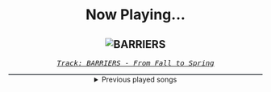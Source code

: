 <div align="center"> 
<h1>Now Playing...</h1>

![BARRIERS](https://i.scdn.co/image/ab67616d00001e02a8a9d94bfd5e2a1394d49f32)
--
_<samp><a href="https://open.spotify.com/track/1zfXuR7k7Hb21KHjQaa4Rt">Track: BARRIERS - From Fall to Spring</a></samp>_

<div style="border: 1px #4B5054 solid"></div>
<details>
  <summary>
    Previous played songs
  </summary>
  <table>
    <thead>
      <tr>
        <th>
          Artist
        </th>
        <th>
          Song
        </th>
        <th>
          Link
        </th>
      </tr>
    </thead>
    <tbody>
      <tr><td>From Fall to Spring</td><td>BARRIERS</td><td><a href="https://open.spotify.com/track/1zfXuR7k7Hb21KHjQaa4Rt">https://open.spotify.com/track/1zfXuR7k7Hb21KHjQaa4Rt</a></td></tr><tr><td>Dayseeker</td><td>Neon Grave</td><td><a href="https://open.spotify.com/track/46b5EPoX1k0Q1VymqWZ35R">https://open.spotify.com/track/46b5EPoX1k0Q1VymqWZ35R</a></td></tr><tr><td>Everyone Loves A Villain</td><td>Hell We Made</td><td><a href="https://open.spotify.com/track/0OLdZzrapANuExZyJSeby7">https://open.spotify.com/track/0OLdZzrapANuExZyJSeby7</a></td></tr><tr><td>Three Days Grace</td><td>Neurotic (feat. Lukas Rossi)</td><td><a href="https://open.spotify.com/track/6JfNf81zML3XVFXZbbtyZ8">https://open.spotify.com/track/6JfNf81zML3XVFXZbbtyZ8</a></td></tr><tr><td>Breaking Benjamin</td><td>Feed the Wolf</td><td><a href="https://open.spotify.com/track/7rOv6HovIJvYHXCg0cVfTk">https://open.spotify.com/track/7rOv6HovIJvYHXCg0cVfTk</a></td></tr><tr><td>Imminence</td><td>Heaven in Hiding</td><td><a href="https://open.spotify.com/track/4SwArKsYS1uHsBtNSFvi8U">https://open.spotify.com/track/4SwArKsYS1uHsBtNSFvi8U</a></td></tr><tr><td>Galleons</td><td>Casablanca</td><td><a href="https://open.spotify.com/track/0oreRtqd8OHcTJqQR6ScsJ">https://open.spotify.com/track/0oreRtqd8OHcTJqQR6ScsJ</a></td></tr><tr><td>Novelists FR</td><td>Smoke Signals</td><td><a href="https://open.spotify.com/track/49sl0qA6id6Tz84Yrr3BsW">https://open.spotify.com/track/49sl0qA6id6Tz84Yrr3BsW</a></td></tr><tr><td>Bad Omens</td><td>Like A Villain</td><td><a href="https://open.spotify.com/track/0xoyUiHhxVH4gwb0CRgNmg">https://open.spotify.com/track/0xoyUiHhxVH4gwb0CRgNmg</a></td></tr><tr><td>Hollywood Undead</td><td>CHAOS</td><td><a href="https://open.spotify.com/track/7MKG6MvGpmE8qkdzXS4Rfe">https://open.spotify.com/track/7MKG6MvGpmE8qkdzXS4Rfe</a></td></tr><tr><td>coldrain</td><td>PARADISE (Kill The Silence)</td><td><a href="https://open.spotify.com/track/1YLnHvUtdMN91dmwFE5ueh">https://open.spotify.com/track/1YLnHvUtdMN91dmwFE5ueh</a></td></tr><tr><td>The Plot In You</td><td>Face Me</td><td><a href="https://open.spotify.com/track/46lko6p7snMatkxxO1a41q">https://open.spotify.com/track/46lko6p7snMatkxxO1a41q</a></td></tr><tr><td>From Fall to Spring</td><td>BR4INFCK</td><td><a href="https://open.spotify.com/track/7mizCvYsKdmO3JZzTytoZQ">https://open.spotify.com/track/7mizCvYsKdmO3JZzTytoZQ</a></td></tr><tr><td>From Fall to Spring</td><td>RISE</td><td><a href="https://open.spotify.com/track/4BFE6Eq6HGKzdyH0DEbONn">https://open.spotify.com/track/4BFE6Eq6HGKzdyH0DEbONn</a></td></tr><tr><td>Chaosbay</td><td>Eternal Eyes</td><td><a href="https://open.spotify.com/track/6H0BotUhYGpGMEdiHaB1q1">https://open.spotify.com/track/6H0BotUhYGpGMEdiHaB1q1</a></td></tr><tr><td>Bad Omens</td><td>The Grey</td><td><a href="https://open.spotify.com/track/5oZy9b1lMtREB3cqOPQusD">https://open.spotify.com/track/5oZy9b1lMtREB3cqOPQusD</a></td></tr><tr><td>Anbu Monastir</td><td>Akatsuki Cypher</td><td><a href="https://open.spotify.com/track/7AV11Hq9Z1mF5RPR9Ikpw6">https://open.spotify.com/track/7AV11Hq9Z1mF5RPR9Ikpw6</a></td></tr><tr><td>Animetrix</td><td>Episch</td><td><a href="https://open.spotify.com/track/0BEq9q3XmPd4N8RRHwhi3L">https://open.spotify.com/track/0BEq9q3XmPd4N8RRHwhi3L</a></td></tr><tr><td>Papa Roach</td><td>Swerve - Rockzilla Remix</td><td><a href="https://open.spotify.com/track/2nUicn7YuS1bo2DqgELtj0">https://open.spotify.com/track/2nUicn7YuS1bo2DqgELtj0</a></td></tr><tr><td>David Guetta</td><td>Satisfaction (Hardwell & Maddix Remix)</td><td><a href="https://open.spotify.com/track/6L5xbckRDXIf5K1pwTaGkD">https://open.spotify.com/track/6L5xbckRDXIf5K1pwTaGkD</a></td></tr>
    </tbody>
  </table>
</details>

</div>
